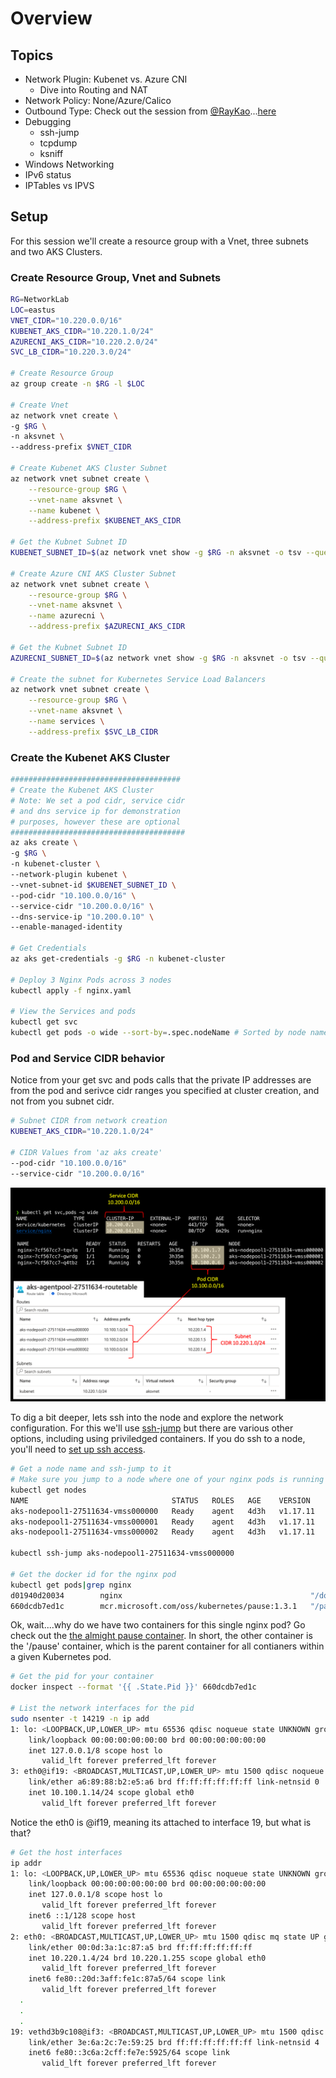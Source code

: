 # Overview

## Topics

* Network Plugin: Kubenet vs. Azure CNI
  * Dive into Routing and NAT
* Network Policy: None/Azure/Calico
* Outbound Type: Check out the session from [@RayKao](https://twitter.com/raykao)...[here](https://www.youtube.com/channel/UCvdABD6_HuCG_to6kVprdjQ)
* Debugging
  * ssh-jump
  * tcpdump
  * ksniff
* Windows Networking
* IPv6 status
* IPTables vs IPVS

## Setup
For this session we'll create a resource group with a Vnet, three subnets and two AKS Clusters.

### Create Resource Group, Vnet and Subnets

```bash
RG=NetworkLab
LOC=eastus
VNET_CIDR="10.220.0.0/16"
KUBENET_AKS_CIDR="10.220.1.0/24"
AZURECNI_AKS_CIDR="10.220.2.0/24"
SVC_LB_CIDR="10.220.3.0/24"

# Create Resource Group
az group create -n $RG -l $LOC

# Create Vnet
az network vnet create \
-g $RG \
-n aksvnet \
--address-prefix $VNET_CIDR

# Create Kubenet AKS Cluster Subnet
az network vnet subnet create \
    --resource-group $RG \
    --vnet-name aksvnet \
    --name kubenet \
    --address-prefix $KUBENET_AKS_CIDR

# Get the Kubnet Subnet ID
KUBENET_SUBNET_ID=$(az network vnet show -g $RG -n aksvnet -o tsv --query "subnets[?name=='kubenet'].id")

# Create Azure CNI AKS Cluster Subnet
az network vnet subnet create \
    --resource-group $RG \
    --vnet-name aksvnet \
    --name azurecni \
    --address-prefix $AZURECNI_AKS_CIDR

# Get the Kubnet Subnet ID
AZURECNI_SUBNET_ID=$(az network vnet show -g $RG -n aksvnet -o tsv --query "subnets[?name=='azurecni'].id")

# Create the subnet for Kubernetes Service Load Balancers
az network vnet subnet create \
    --resource-group $RG \
    --vnet-name aksvnet \
    --name services \
    --address-prefix $SVC_LB_CIDR 
```

### Create the Kubenet AKS Cluster
```bash
######################################
# Create the Kubenet AKS Cluster
# Note: We set a pod cidr, service cidr
# and dns service ip for demonstration
# purposes, however these are optional
#######################################
az aks create \
-g $RG \
-n kubenet-cluster \
--network-plugin kubenet \
--vnet-subnet-id $KUBENET_SUBNET_ID \
--pod-cidr "10.100.0.0/16" \
--service-cidr "10.200.0.0/16" \
--dns-service-ip "10.200.0.10" \
--enable-managed-identity

# Get Credentials
az aks get-credentials -g $RG -n kubenet-cluster

# Deploy 3 Nginx Pods across 3 nodes
kubectl apply -f nginx.yaml

# View the Services and pods
kubectl get svc
kubectl get pods -o wide --sort-by=.spec.nodeName # Sorted by node name
```

### Pod and Service CIDR behavior

Notice from your get svc and pods calls that the private IP addresses are from the pod and serivce cidr ranges you specified at cluster creation, and not from you subnet cidr.

```bash
# Subnet CIDR from network creation
KUBENET_AKS_CIDR="10.220.1.0/24"

# CIDR Values from 'az aks create'
--pod-cidr "10.100.0.0/16"
--service-cidr "10.200.0.0/16"
```

![Services and Pods](./images/kubenetsvcspods.png)

To dig a bit deeper, lets ssh into the node and explore the network configuration. For this we'll use [ssh-jump](https://github.com/yokawasa/kubectl-plugin-ssh-jump/blob/master/README.md) but there are various other options, including using priviledged containers. If you do ssh to a node, you'll need to [set up ssh access](https://docs.microsoft.com/en-us/azure/aks/ssh).

```bash
# Get a node name and ssh-jump to it
# Make sure you jump to a node where one of your nginx pods is running
kubectl get nodes
NAME                                STATUS   ROLES   AGE    VERSION
aks-nodepool1-27511634-vmss000000   Ready    agent   4d3h   v1.17.11
aks-nodepool1-27511634-vmss000001   Ready    agent   4d3h   v1.17.11
aks-nodepool1-27511634-vmss000002   Ready    agent   4d3h   v1.17.11

kubectl ssh-jump aks-nodepool1-27511634-vmss000000

# Get the docker id for the nginx pod
kubectl get pods|grep nginx
d01940d20034        nginx                                          "/docker-entrypoint.…"   24 minutes ago      Up 24 minutes                           k8s_nginx_nginx-7cf567cc7-8879g_default_33aa572a-8816-4635-b9c4-be315b270f27_0
660dcdb7ed1c        mcr.microsoft.com/oss/kubernetes/pause:1.3.1   "/pause"                 24 minutes ago      Up 24 minutes                           k8s_POD_nginx-7cf567cc7-8879g_default_33aa572a-8816-4635-b9c4-be315b270f27_0
```

Ok, wait....why do we have two containers for this single nginx pod? Go check out the [the almight pause container](https://www.ianlewis.org/en/almighty-pause-container). In short, the other container is the '/pause' container, which is the parent container for all contianers within a given Kubernetes pod.

```bash
# Get the pid for your container
docker inspect --format '{{ .State.Pid }}' 660dcdb7ed1c

# List the network interfaces for the pid
sudo nsenter -t 14219 -n ip add
1: lo: <LOOPBACK,UP,LOWER_UP> mtu 65536 qdisc noqueue state UNKNOWN group default qlen 1000
    link/loopback 00:00:00:00:00:00 brd 00:00:00:00:00:00
    inet 127.0.0.1/8 scope host lo
       valid_lft forever preferred_lft forever
3: eth0@if19: <BROADCAST,MULTICAST,UP,LOWER_UP> mtu 1500 qdisc noqueue state UP group default
    link/ether a6:89:88:b2:e5:a6 brd ff:ff:ff:ff:ff:ff link-netnsid 0
    inet 10.100.1.14/24 scope global eth0
       valid_lft forever preferred_lft forever
```

Notice the eth0 is @if19, meaning its attached to interface 19, but what is that?

```bash
# Get the host interfaces
ip addr
1: lo: <LOOPBACK,UP,LOWER_UP> mtu 65536 qdisc noqueue state UNKNOWN group default qlen 1000
    link/loopback 00:00:00:00:00:00 brd 00:00:00:00:00:00
    inet 127.0.0.1/8 scope host lo
       valid_lft forever preferred_lft forever
    inet6 ::1/128 scope host
       valid_lft forever preferred_lft forever
2: eth0: <BROADCAST,MULTICAST,UP,LOWER_UP> mtu 1500 qdisc mq state UP group default qlen 1000
    link/ether 00:0d:3a:1c:87:a5 brd ff:ff:ff:ff:ff:ff
    inet 10.220.1.4/24 brd 10.220.1.255 scope global eth0
       valid_lft forever preferred_lft forever
    inet6 fe80::20d:3aff:fe1c:87a5/64 scope link
       valid_lft forever preferred_lft forever
  .
  .
  .
19: vethd3b9c108@if3: <BROADCAST,MULTICAST,UP,LOWER_UP> mtu 1500 qdisc noqueue master cbr0 state UP group default
    link/ether 3e:6a:2c:7e:59:25 brd ff:ff:ff:ff:ff:ff link-netnsid 4
    inet6 fe80::3c6a:2cff:fe7e:5925/64 scope link
       valid_lft forever preferred_lft forever
```
